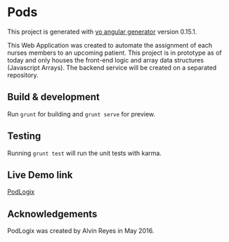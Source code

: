 # Pods

This project is generated with [yo angular generator](https://github.com/yeoman/generator-angular)
version 0.15.1.

This Web Application was created to automate the assignment of each nurses members to an upcoming patient. This project is in prototype as of today and only houses the front-end logic and array data structures (Javascript Arrays). The backend service will be created on a separated repository.

## Build & development

Run `grunt` for building and `grunt serve` for preview.

## Testing

Running `grunt test` will run the unit tests with karma.

## Live Demo link
[PodLogix](http://erload.technowebhub.com)

## Acknowledgements

PodLogix was created by Alvin Reyes in May 2016.
